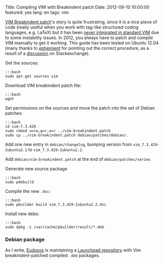 Title: Compiling VIM with Breakindent patch
Date:  2012-09-10 10:00:00
featured: yes
lang: en
tags: vim

[VIM Breakindent patch][1]'s story is quite frustrating, since it is a nice piece of code (really useful when you work with tag-like structured coding languages, e.g. LaTeX) but it has been [never integrated in standard VIM][2] due to some instability issues. In 2012, you always have to patch and compile VIM manually to get it working. This guide has been tested on Ubuntu 12.04 (many thanks to [ephemient][5] for pointing out the correct procedure, as a result of a [discussion][6] on Stackexchange).

Get the sources:

    :::bash
	sudo apt-get sources vim

Download VIM breakindent patch file:

    :::bash
	wget

Set permissions on the sources and move the patch into the set of Debian patches:

    :::bash
	cd vim-7.3.429
	sudo chmod u=rw,g=r,o=r ../vim-breakindent.patch
	sudo cp ../vim-breakindent.patch debian/patches/debian/.

Add one new entry in `debian/changelog`, bumping version from `vim_7.3.429-2ubuntu2.1` to `vim_7.3.429-2ubuntu2.2`.

Add `debian/vim-breakindent.patch` at the end of `debian/patches/series`

Generate new source package

    :::bash
	sudo pdebuild

Compile the new `.dsc`:

    :::bash
	sudo pbuilder build vim_7.3.429-2ubuntu2.2.dsc

Install new debs:

    :::bash
	sudo dpkg -i /var/cache/pbuilder/result/*.deb

### Debian package ###
As I write, [Eudoxos][3] is maintaining a [Launchpad repository][4] with Vim breakindent-patched compiled `.deb` packages.

   [1]: https://retracile.net/wiki/VimBreakIndent
   [2]: https://groups.google.com/forum/#!msg/vim_dev/VdMLVy_ZS2I/KsRNkREcBhgJ
   [3]: http://stackoverflow.com/users/761090/eudoxos
   [4]: https://launchpad.net/~eudoxos/+archive/ppa
   [5]: http://stackoverflow.com/users/20713/ephemient
   [6]: http://stackoverflow.com/questions/10998516/compiling-vim-with-breakindent-patch
